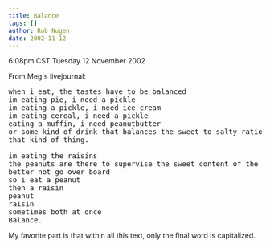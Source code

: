 ```yaml
---
title: Balance
tags: []
author: Rob Nugen
date: 2002-11-12
---
```


<p class=date>6:08pm CST Tuesday 12 November 2002</p>

<p>From Meg's livejournal:</p>

<pre>
when i eat, the tastes have to be balanced
im eating pie, i need a pickle
im eating a pickle, i need ice cream
im eating cereal, i need a pickle
eating a muffin, i need peanutbutter
or some kind of drink that balances the sweet to salty ratio
that kind of thing.

im eating the raisins
the peanuts are there to supervise the sweet content of the raisins
better not go over board
so i eat a peanut
then a raisin
peanut
raisin
sometimes both at once
Balance. 
</pre>

<p>My favorite part is that within all this text, only the final word
is capitalized.</p>
